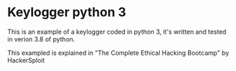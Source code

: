 # Keylogger python 3

This is an example of a keylogger coded in python 3, it's written and tested in verion 3.8 of python.

This exampled is explained in "The Complete Ethical Hacking Bootcamp" by HackerSploit
